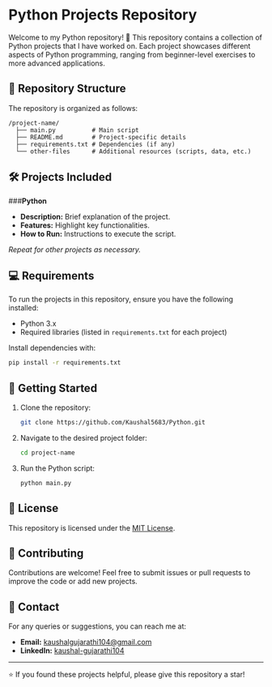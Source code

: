 
# Python Projects Repository

Welcome to my Python repository! 🚀 This repository contains a collection of Python projects that I have worked on. Each project showcases different aspects of Python programming, ranging from beginner-level exercises to more advanced applications.

## 📂 Repository Structure

The repository is organized as follows:

```
/project-name/
  ├── main.py          # Main script
  ├── README.md        # Project-specific details
  ├── requirements.txt # Dependencies (if any)
  └── other-files      # Additional resources (scripts, data, etc.)
```

## 🛠️ Projects Included

###**Python**
- **Description:** Brief explanation of the project.
- **Features:** Highlight key functionalities.
- **How to Run:** Instructions to execute the script.

_Repeat for other projects as necessary._

## 💻 Requirements

To run the projects in this repository, ensure you have the following installed:

- Python 3.x
- Required libraries (listed in `requirements.txt` for each project)

Install dependencies with:
```bash
pip install -r requirements.txt
```

## 🚀 Getting Started

1. Clone the repository:
   ```bash
   git clone https://github.com/Kaushal5683/Python.git
   ```
2. Navigate to the desired project folder:
   ```bash
   cd project-name
   ```
3. Run the Python script:
   ```bash
   python main.py
   ```

## 📜 License

This repository is licensed under the [MIT License](LICENSE).

## 🤝 Contributing

Contributions are welcome! Feel free to submit issues or pull requests to improve the code or add new projects.

## 📧 Contact

For any queries or suggestions, you can reach me at:
- **Email:** [kaushalgujarathi104@gmail.com](mailto:kaushalujarathi104@gmail.com)
- **LinkedIn:** [kaushal-gujarathi104](https://www.linkedin.com/in/your-profile](https://www.linkedin.com/in/kaushal-gujarathi104/))

---

⭐️ If you found these projects helpful, please give this repository a star!
